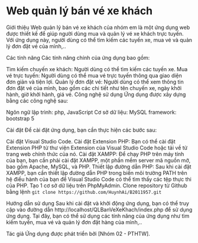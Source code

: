 # Web quản lý bán vé xe khách
Giới thiệu
Web quản lý bán vé xe khách của nhóm em là một ứng dụng web được thiết kế để giúp người dùng mua và quản lý vé xe khách trực tuyến. Với ứng dụng này, người dùng có thể tìm kiếm các tuyến xe, mua vé và quản lý đơn đặt vé của mình,..

Các tính năng
Các tính năng chính của ứng dụng bao gồm:

Tìm kiếm chuyến xe khách: Người dùng có thể tìm kiếm các tuyến xe.
Mua vé trực tuyến: Người dùng có thể mua vé trực tuyến thông qua giao diện đơn giản và tiện lợi.
Quản lý đơn đặt vé: Người dùng có thể xem thông tin đơn đặt vé của mình, bao gồm các chi tiết như tên chuyến xe, ngày khởi hành, giờ khởi hành, giá vé.
Công nghệ sử dụng
Ứng dụng được xây dựng bằng các công nghệ sau:

Ngôn ngữ lập trình: php, JavaScript
Cơ sở dữ liệu: MySQL
framework: bootstrap 5

Cài đặt
Để cài đặt ứng dụng, bạn cần thực hiện các bước sau:

Cài đặt Visual Studio Code.
Cài đặt Extension PHP: Bạn có thể cài đặt Extension PHP từ thư viện Extension của Visual Studio Code hoặc tải về từ trang web chính thức của nó.
Cài đặt XAMPP: Để chạy PHP trên máy tính của bạn, bạn cần phải cài đặt XAMPP, một phần mềm server mã nguồn mở, bao gồm Apache, MySQL, và PHP.
Thiết lập đường dẫn PHP: Sau khi cài đặt XAMPP, bạn cần thiết lập đường dẫn PHP trong biến môi trường PATH trên hệ điều hành của bạn để Visual Studio Code có thể tìm thấy các tệp thực thi của PHP.
Tạo 1 cơ sở dữ liệu trên PhpMyAdmin.
Clone repository từ Github bằng lệnh `git clone https://github.com/HuynhAi/B2011957.git`

Hướng dẫn sử dụng
Sau khi cài đặt và khởi động ứng dụng, bạn có thể truy cập vào đường dẫn http://localhost/QLBanVeXeKhach/index.php để sử dụng ứng dụng. Tại đây, bạn có thể sử dụng các tính năng của ứng dụng như tìm kiếm tuyến, mua vé và quản lý đơn đặt hàng của mình,..

Tác giả
Ứng dụng được phát triển bởi [Nhóm 02 - PTHTW].

